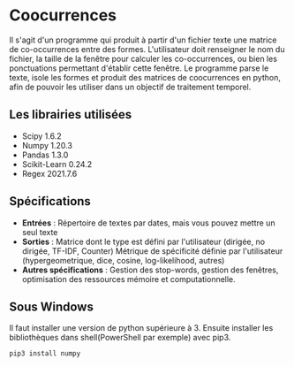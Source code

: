 # Coocurrences
Il s'agit d'un programme qui produit à partir d'un fichier texte une matrice de co-occurrences entre des formes. L'utilisateur doit renseigner le nom du fichier, la taille de la fenêtre pour calculer les co-occurrences, ou bien les ponctuations permettant d'établir cette fenêtre. Le programme parse le texte, isole les formes  et produit des matrices de coocurrences en python, afin de pouvoir les utiliser dans un objectif de traitement temporel.

## Les librairies utilisées 
* Scipy 1.6.2
* Numpy 1.20.3
* Pandas 1.3.0
* Scikit-Learn 0.24.2
* Regex 2021.7.6

## Spécifications

* **Entrées** : Répertoire de textes par dates, mais vous pouvez mettre un seul texte
* **Sorties** : Matrice dont le type est défini par l'utilisateur (dirigée, no dirigée, TF-IDF, Counter)
Métrique de spécificité définie par l'utilisateur (hypergeometrique, dice, cosine, log-likelihood, autres)
* **Autres spécifications** : Gestion des stop-words, gestion des fenêtres, optimisation des ressources mémoire et computationnelle.


## Sous Windows
Il faut installer une version de python supérieure à 3. Ensuite installer les bibliothèques dans shell(PowerShell par exemple) avec pip3. 
```python
pip3 install numpy
```
